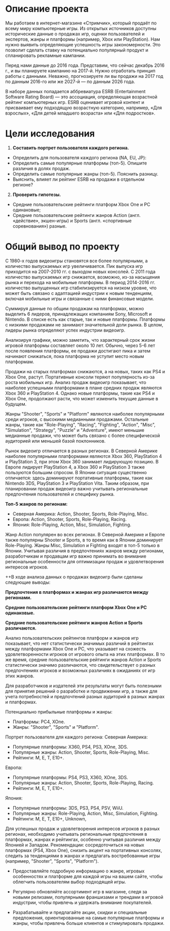 # Описание проекта

Мы работаем в интернет-магазине «Стримчик», который продаёт по всему миру компьютерные игры. Из открытых источников доступны исторические данные о продажах игр, оценки пользователей и экспертов, жанры и платформы (например, Xbox или PlayStation). Нам нужно выявить определяющие успешность игры закономерности. Это позволит сделать ставку на потенциально популярный продукт и спланировать рекламные кампании.

Перед нами данные до 2016 года. Представим, что сейчас декабрь 2016 г., и вы планируете кампанию на 2017-й. Нужно отработать принцип работы с данными. Неважно, прогнозируете ли вы продажи на 2017 год по данным 2016-го или же 2027-й — по данным 2026 года.

В наборе данных попадается аббревиатура ESRB (Entertainment Software Rating Board) — это ассоциация, определяющая возрастной рейтинг компьютерных игр. ESRB оценивает игровой контент и присваивает ему подходящую возрастную категорию, например, «Для взрослых», «Для детей младшего возраста» или «Для подростков».

# Цели исследования

1) **Составить портрет пользователя каждого региона.**
- Определить для пользователя каждого региона (NA, EU, JP):
- Определить самые популярные платформы (топ-5). Опишите различия в долях продаж.
- Определить самые популярные жанры (топ-5). Пояснить разницу.
- Выяснить, влияет ли рейтинг ESRB на продажи в отдельном регионе?

2) **Проверить гипотезы.**
- Средние пользовательские рейтинги платформ Xbox One и PC одинаковые;
- Средние пользовательские рейтинги жанров Action (англ. «действие», экшен-игры) и Sports (англ. «спортивные соревнования») разные.

# Общий вывод по проекту


С 1980-х годов видеоигры становятся все более популярными, а количество выпускаемых игр увеличивается. Пик выпуска игр приходится на 2007-2010 гг. с выходом новых консолей. С 2011 года количество выпускаемых игр снижается, возможно, из-за насыщения рынка и перехода на мобильные платформы. В период 2014-2016 гг. количество выпущенных игр стабилизируется на низком уровне, что может быть связано с адаптацией индустрии к новым тенденциям, включая мобильные игры и связанные с ними финансовые модели.

Суммируя данные по общим продажам на платформах, можно выделить 6 лидеров, принадлежащих компаниям Sony, Microsoft и Nintendo. В списке есть как старые, так и новые платформы. Платформы с низкими продажами не занимают значительной доли рынка. В целом, лидеры рынка определяют успех индустрии видеоигр.


Анализируя графики, можно заметить, что характерный срок жизни игровой платформы составляет около 10 лет. Обычно, через 5-6 лет после появления платформы, ее продажи достигают пика и затем начинают снижаться, пока платформа не уступит место новым платформам.

Продажи на старых платформах снижаются, а на новых, таких как PS4 и Xbox One, растут. Портативные консоли теряют популярность из-за роста мобильных игр. Анализ продаж видеоигр показывает, что наиболее успешными платформами в плане средних продаж являются Xbox 360 и PlayStation 4. Однако новые платформы, такие как PS4 и Xbox One, продолжают расти, что может изменить текущие данные в будущем.

Жанры "Shooter", "Sports" и "Platform" являются наиболее популярными среди игроков, с высокими медианными продажами. Остальные жанры, такие как "Role-Playing", "Racing", "Fighting", "Action", "Misc", "Simulation", "Strategy", "Puzzle" и "Adventure", имеют меньшие медианные продажи, что может быть связано с более специфической аудиторией или меньшей базой поклонников.

Рынок видеоигр отличается в разных регионах. В Северной Америке наиболее популярными платформами являются Xbox 360, PlayStation 4 и PlayStation 3, при этом Xbox 360 занимает лидирующую позицию. В Европе лидирует PlayStation 4, а Xbox 360 и PlayStation 3 также пользуются большим спросом. В Японии ситуация существенно отличается: здесь доминируют портативные платформы, такие как Nintendo 3DS, PlayStation 3 и PlayStation Vita. Таким образом, при планировании продаж видеоигр важно учитывать региональные предпочтения пользователей и специфику рынка.



**Топ-5 жанров по регионам:**

- Северная Америка: Action, Shooter, Sports, Role-Playing, Misc.
- Европа: Action, Shooter, Sports, Role-Playing, Racing.
- Япония: Role-Playing, Action, Misc, Simulation, Fighting.


Жанр Action популярен во всех регионах. В Северной Америке и Европе также популярны Shooter и Sports, в то время как в Японии доминирует Role-Playing. Жанры Misc, Simulation и Fighting входят в топ-5 только в Японии. Учитывая различия в предпочтениях жанров между регионами, разработчикам и продавцам игр важно принимать во внимание региональные особенности для оптимизации продаж и удовлетворения интересов игроков.


++В ходе анализа данных о продажах видеоигр были сделаны следующие выводы:

**Предпочтения в платформах и жанрах игр различаются между регионами.**


**Средние пользовательские рейтинги платформ Xbox One и PC одинаковые.**


**Средние пользовательские рейтинги жанров Action и Sports различаются.**

Анализ пользовательских рейтингов платформ и жанров игр показывает, что нет статистически значимых различий в рейтингах между платформами Xbox One и PC, что указывает на схожесть удовлетворенности игроков от игрового опыта на этих платформах. В то же время, средние пользовательские рейтинги жанров Action и Sports статистически значимо различаются, что свидетельствует о разных предпочтениях игроков и возможных различиях в ожиданиях от игр этих жанров.

Для разработчиков и издателей эти результаты могут быть полезными для принятия решений о разработке и продвижении игр, а также для учета потребностей и предпочтений разных аудиторий в разных жанрах и платформах.




Потенциально прибыльные платформы и жанры:
- Платформы: PC4, XOne.
- Жанры: "Shooter", "Sports" и "Platform".


Портрет пользователя для каждого региона:
Северная Америка:

- Популярные платформы: X360, PS4, PS3, XOne, 3DS.
- Популярные жанры:  Action, Shooter, Sports, Role-Playing, Misc.
- Рейтинги: M, E, T, E10+.

Европа:
- Популярные платформы: PS4, PS3, X360, XOne, 3DS.
- Популярные жанры:  Action, Shooter, Sports, Role-Playing, Racing.
- Рейтинги: M, E, T, E10+.


Япония:

- Популярные платформы: 3DS, PS3, PS4, PSV, WiiU.
- Популярные жанры: Role-Playing, Action, Misc, Simulation, Fighting.
- Рейтинги: M, E, T, E10+, Unknown,



Для успешных продаж и удовлетворения интересов игроков в разных регионах, необходимо учитывать региональные предпочтения в платформах, жанрах и рейтингах, особенно учитывая различия между Японией и Западом. Рекомендации: сосредоточиться на новых платформах (PS4, Xbox One), снизить акцент на портативных консолях, следить за тенденциями в жанрах и предлагать востребованные игры (например, "Shooter", "Sports", "Platform"). 
- Предоставляйте подробную информацию о жанре, игровых особенностях и платформе для каждой игры на вашем сайте, чтобы облегчить пользователям выбор подходящей игры.


- Регулярно обновляйте ассортимент игр в магазине, следя за новыми релизами, популярными франшизами и трендами в игровой индустрии, чтобы привлечь и удержать внимание покупателей.


- Разрабатывайте и предлагайте акции, скидки и специальные предложения, ориентированные на самые популярные платформы и жанры, чтобы привлечь больше клиентов и стимулировать продажи.

